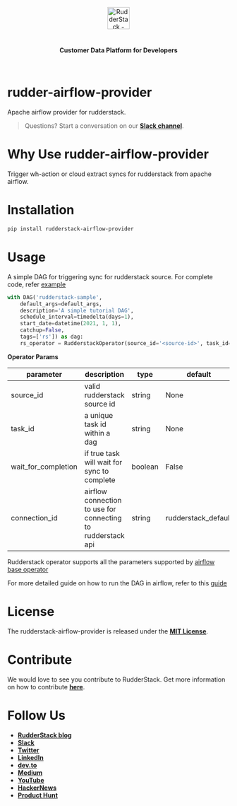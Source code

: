 <p align="center"><a href="https://rudderstack.com"><img src="https://user-images.githubusercontent.com/59817155/126267034-ae9870b7-9137-4f45-be65-d621b055a972.png" alt="RudderStack - Customer Data Platform for Developers" height="50"/></a></p>
<h1 align="center"></h1>
<p align="center"><b>Customer Data Platform for Developers</b></p>
<br/>


# rudder-airflow-provider
Apache airflow provider for rudderstack. 

> Questions? Start a conversation on our [**Slack channel**][slack].

# Why Use rudder-airflow-provider

Trigger wh-action or cloud extract syncs for rudderstack from apache airflow.


# Installation

```bash
pip install rudderstack-airflow-provider
```

# Usage

A simple DAG for triggering sync for rudderstack source. For complete code, refer [example](examples/sample_dag.py)

```python
with DAG('rudderstack-sample',
    default_args=default_args,
    description='A simple tutorial DAG',
    schedule_interval=timedelta(days=1),
    start_date=datetime(2021, 1, 1),
    catchup=False,
    tags=['rs']) as dag:
    rs_operator = RudderstackOperator(source_id='<source-id>', task_id='<any-task-id>', connection_id='rudderstack_conn')
```
**Operator Params**

| parameter           | description                                                 | type    | default             |
|---------------------|-------------------------------------------------------------|---------|---------------------|
| source_id           | valid rudderstack source id                                 | string  | None                |
| task_id             | a unique task id within a dag                               | string  | None                |
| wait_for_completion | if true task will wait for sync to complete                 | boolean | False               |
| connection_id       | airflow connection to use for connecting to rudderstack api | string  | rudderstack_default |

Rudderstack operator supports all the parameters supported by [airflow base operator](https://airflow.apache.org/docs/apache-airflow/stable/_api/airflow/models/baseoperator/index.html)

For more detailed guide on how to run the DAG in airflow, refer to this [guide](https://rudderstack.com/docs/warehouse-actions/airflow-provider)

# License

The rudderstack-airflow-provider is released under the [**MIT License**][mit_license].

# Contribute

We would love to see you contribute to RudderStack. Get more information on how to contribute [**here**](CONTRIBUTING.md).

# Follow Us

- [**RudderStack blog**][rudderstack-blog]
- [**Slack**][slack]
- [**Twitter**][twitter]
- [**LinkedIn**][linkedin]
- [**dev.to**][devto]
- [**Medium**][medium]
- [**YouTube**][youtube]
- [**HackerNews**][hackernews]
- [**Product Hunt**][producthunt]

<!----variables---->

[slack]: https://rudderstack.com/join-rudderstack-slack-community
[twitter]: https://twitter.com/rudderstack
[linkedin]: https://www.linkedin.com/company/rudderlabs/
[devto]: https://dev.to/rudderstack
[medium]: https://rudderstack.medium.com/
[youtube]: https://www.youtube.com/channel/UCgV-B77bV_-LOmKYHw8jvBw
[rudderstack-blog]: https://rudderstack.com/blog/
[hackernews]: https://news.ycombinator.com/item?id=21081756
[producthunt]: https://www.producthunt.com/posts/rudderstack
[mit_license]: https://opensource.org/licenses/MIT
[agplv3_license]: https://www.gnu.org/licenses/agpl-3.0-standalone.html
[sspl_license]: https://www.mongodb.com/licensing/server-side-public-license
[config-generator]: https://github.com/rudderlabs/config-generator
[config-generator-section]: https://github.com/rudderlabs/rudder-server/blob/master/README.md#rudderstack-config-generator
[rudder-logo]: https://repository-images.githubusercontent.com/197743848/b352c900-dbc8-11e9-9d45-4deb9274101f
